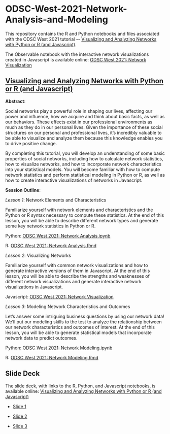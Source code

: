 # ODSC-West-2021-Network-Analysis-and-Modeling

This repository contains the R and Python notebooks and files associated with the ODSC West 2021 tutorial -- [Visualizing and Analyzing Networks with Python or R (and Javascript)](https://odsc.com/speakers/visualizing-and-analyzing-networks-with-python-or-r-and-javascript/).

The Observable notebook with the interactive network visualizations created in Javascript is available online: [ODSC West 2021: Network Visualization](https://observablehq.com/@clinton-brownley/odsc-west-2021-network-visualization?ui=classic)

## [Visualizing and Analyzing Networks with Python or R (and Javascript)](https://odsc.com/speakers/visualizing-and-analyzing-networks-with-python-or-r-and-javascript/)

**Abstract**:

Social networks play a powerful role in shaping our lives, affecting our power and influence, how we acquire and think about basic facts, as well as our behaviors. These effects exist in our professional environments as much as they do in our personal lives. Given the importance of these social structures on our personal and professional lives, it’s incredibly valuable to be able to visualize and analyze them because this knowledge enables you to drive positive change.

By completing this tutorial, you will develop an understanding of some basic properties of social networks, including how to calculate network statistics, how to visualize networks, and how to incorporate network characteristics into your statistical models. You will become familiar with how to compute network statistics and perform statistical modeling in Python or R, as well as how to create interactive visualizations of networks in Javascript.

**Session Outline**:

*Lesson 1*: Network Elements and Characteristics

Familiarize yourself with network elements and characteristics and the Python or R syntax necessary to compute these statistics. At the end of this lesson, you will be able to describe different network types and generate some key network statistics in Python or R.

Python: [ODSC West 2021: Network Analysis.ipynb](https://colab.research.google.com/drive/1CJDiL-P3ZMUf6Fa1h0IBH_z_ZIb6319N?usp=sharing)

R: [ODSC West 2021: Network Analysis.Rmd](http://rpubs.com/cbrownley/odsc-west-2021-network-analysis)

*Lesson 2*: Visualizing Networks

Familiarize yourself with common network visualizations and how to generate interactive versions of them in Javascript. At the end of this lesson, you will be able to describe the strengths and weaknesses of different network visualizations and generate interactive network visualizations in Javascript.

Javascript: [ODSC West 2021: Network Visualization](https://observablehq.com/@clinton-brownley/odsc-west-2021-network-visualization?ui=classic)

*Lesson 3*: Modeling Network Characteristics and Outcomes

Let’s answer some intriguing business questions by using our network data! We’ll put our modeling skills to the test to analyze the relationship between our network characteristics and outcomes of interest. At the end of this lesson, you will be able to generate statistical models that incorporate network data to predict outcomes.

Python: [ODSC West 2021: Network Modeling.ipynb](https://colab.research.google.com/drive/1Tgu8Y8xzyYi0HgzRyzHiPAcAd1S6DBNR?usp=sharing)

R: [ODSC West 2021: Network Modeling.Rmd](https://rpubs.com/cbrownley/odsc-west-2021-modeling-networks)

## Slide Deck

The slide deck, with links to the R, Python, and Javascript notebooks, is available online: [Visualizing and Analyzing Networks with Python or R (and Javascript)](https://docs.google.com/presentation/d/1erz7IZsMcGBdNbh_gfYJT1OmyJKjYM9gMcv_9LXIgNA/edit?usp=sharing)

- [Slide 1](https://github.com/cbrownley/ODSC-West-2021-Network-Analysis-and-Modeling/blob/fc4032e734e198f353e7c8945fc3783bbea13144/images/Visualizing%20and%20Analyzing%20Networks%20with%20Python%20or%20R%20(and%20Javascript)%20-%20Slide%201.jpg)

- [Slide 2](https://github.com/cbrownley/ODSC-West-2021-Network-Analysis-and-Modeling/blob/fc4032e734e198f353e7c8945fc3783bbea13144/images/Visualizing%20and%20Analyzing%20Networks%20with%20Python%20or%20R%20(and%20Javascript)%20-%20Slide%202.jpg)

- [Slide 3](https://github.com/cbrownley/ODSC-West-2021-Network-Analysis-and-Modeling/blob/fc4032e734e198f353e7c8945fc3783bbea13144/images/Visualizing%20and%20Analyzing%20Networks%20with%20Python%20or%20R%20(and%20Javascript)%20-%20Slide%203.jpg)
